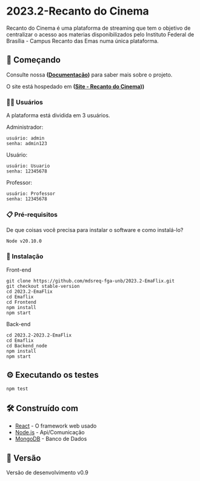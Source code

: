 # 2023.2-Recanto do Cinema

Recanto do Cinema é uma plataforma de streaming que tem o objetivo de centralizar o acesso aos materias disponibilizados pelo Instituto Federal de Brasília - Campus Recanto das Emas numa única plataforma.

## 🚀 Começando

Consulte nossa **([Documentação](https://mdsreq-fga-unb.github.io/2023.2-EmaFlix/))** para saber mais sobre o projeto.

O site está hospedado em **([Site - Recanto do Cinema]([[https://2023-2-emaflix.vercel.app](https://recantodocinema.vercel.app)])))**

### 👩‍💻 Usuários

A plataforma está dividida em 3 usuários.

Administrador:
```
usuário: admin
senha: admin123
```
Usuário:
```
usuário: Usuario
senha: 12345678
```
Professor:
```
usuário: Professor
senha: 12345678
```


### 📋 Pré-requisitos

De que coisas você precisa para instalar o software e como instalá-lo?

```
Node v20.10.0
```


### 🔧 Instalação
Front-end
```
git clone https://github.com/mdsreq-fga-unb/2023.2-EmaFlix.git
git checkout stable-version
cd 2023.2-EmaFlix
cd Emaflix
cd Frontend
npm install
npm start
```
Back-end

```
cd 2023.2-2023.2-EmaFlix
cd Emaflix
cd Backend_node
npm install
npm start
```


## ⚙️ Executando os testes

```
npm test
```

## 🛠️ Construído com

* [React](https://react.dev) - O framework web usado
* [Node.js](https://nodejs.org/en) - Api/Comunicação
* [MongoDB](https://www.mongodb.com/pt-br) - Banco de Dados
  

## 📌 Versão

Versão de desenvolvimento v0.9
